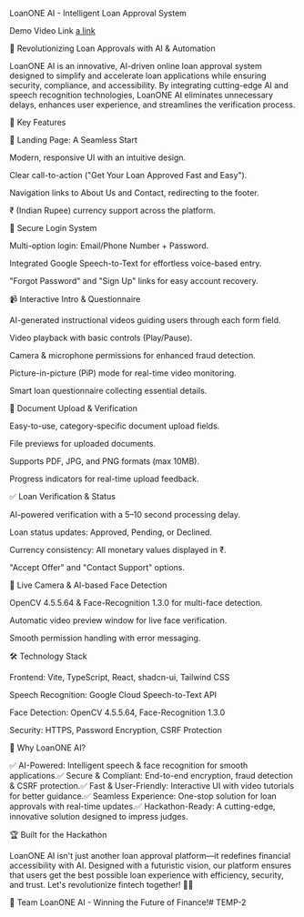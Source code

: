 LoanONE AI - Intelligent Loan Approval System

Demo Video Link
[a link](https://drive.google.com/file/d/187bPh39pDcjCMAtysZlc_y80lZjq9k7e/view?usp=sharing)

🚀 Revolutionizing Loan Approvals with AI & Automation

LoanONE AI is an innovative, AI-driven online loan approval system designed to simplify and accelerate loan applications while ensuring security, compliance, and accessibility. By integrating cutting-edge AI and speech recognition technologies, LoanONE AI eliminates unnecessary delays, enhances user experience, and streamlines the verification process.

🎯 Key Features

🏡 Landing Page: A Seamless Start

Modern, responsive UI with an intuitive design.

Clear call-to-action ("Get Your Loan Approved Fast and Easy").

Navigation links to About Us and Contact, redirecting to the footer.

₹ (Indian Rupee) currency support across the platform.

🔐 Secure Login System

Multi-option login: Email/Phone Number + Password.

Integrated Google Speech-to-Text for effortless voice-based entry.

"Forgot Password" and "Sign Up" links for easy account recovery.

📹 Interactive Intro & Questionnaire

AI-generated instructional videos guiding users through each form field.

Video playback with basic controls (Play/Pause).

Camera & microphone permissions for enhanced fraud detection.

Picture-in-picture (PiP) mode for real-time video monitoring.

Smart loan questionnaire collecting essential details.

📑 Document Upload & Verification

Easy-to-use, category-specific document upload fields.

File previews for uploaded documents.

Supports PDF, JPG, and PNG formats (max 10MB).

Progress indicators for real-time upload feedback.

✅ Loan Verification & Status

AI-powered verification with a 5–10 second processing delay.

Loan status updates: Approved, Pending, or Declined.

Currency consistency: All monetary values displayed in ₹.

"Accept Offer" and "Contact Support" options.

🎥 Live Camera & AI-based Face Detection

OpenCV 4.5.5.64 & Face-Recognition 1.3.0 for multi-face detection.

Automatic video preview window for live face verification.

Smooth permission handling with error messaging.

🛠 Technology Stack

Frontend: Vite, TypeScript, React, shadcn-ui, Tailwind CSS

Speech Recognition: Google Cloud Speech-to-Text API

Face Detection: OpenCV 4.5.5.64, Face-Recognition 1.3.0

Security: HTTPS, Password Encryption, CSRF Protection

🎯 Why LoanONE AI?

✅ AI-Powered: Intelligent speech & face recognition for smooth applications.✅ Secure & Compliant: End-to-end encryption, fraud detection & CSRF protection.✅ Fast & User-Friendly: Interactive UI with video tutorials for better guidance.✅ Seamless Experience: One-stop solution for loan approvals with real-time updates.✅ Hackathon-Ready: A cutting-edge, innovative solution designed to impress judges.

🏆 Built for the Hackathon

LoanONE AI isn't just another loan approval platform—it redefines financial accessibility with AI. Designed with a futuristic vision, our platform ensures that users get the best possible loan experience with efficiency, security, and trust. Let's revolutionize fintech together! 🚀💡

🚀 Team LoanONE AI - Winning the Future of Finance!# TEMP-2
